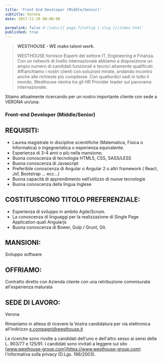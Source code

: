 ```yaml
---
title: 'Front End Developer (Middle/Senior)'
subtitle: Verona
date: 2017-11-29 00:00:00

permalink: false #'/jobs/{{ page.fileSlug | slug }}/index.html'
published: true
---
```


> **WESTHOUSE - WE make talent work.**
>
> WESTHOUSE fornisce Esperti del settore IT, Engineering e Finanza. Con un network di livello internazionale
> abbiamo a disposizione un ampio numero di candidati funzionali e tecnici altamente qualificati.
> Affianchiamo i nostri clienti con soluzioni mirate, andando incontro anche alle richieste più complesse. Con
> quattordici sedi in tutto il mondo, Westhouse rientra tra gli HR Provider leader sul panorama internazionale.

Stiamo attualmente ricercando per un nostro importante cliente con sede a VERONA un/una:

### Front-end Developer (Middle/Senior)

## REQUISITI:

- Laurea magistrale in discipline scientifiche (Matematica, Fisica o Informatica) o ingegneristica o esperienza equivalente.
- Esperienza di 3-4 anni o più nella mansione;
- Buona conoscenza di tecnologia HTML5, CSS, SASS/LESS
- Buona conoscenza di Javascript
- Preferibile conoscenza di Angular o Angular 2 o altri framework ( React, Jsf, Bootstrap ... ecc...)
- Buona capacità di apprendimento nell’utilizzo di nuove tecnologie
- Buona conoscenza della lingua Inglese

## COSTITUISCONO TITOLO PREFERENZIALE:

- Esperienza di sviluppo in ambito Agile/Scrum.
- La conoscenza di linguaggi per la realizzazione di Single Page Application quali Angularjs
- Buona conoscenza di Bower, Gulp / Grunt, Git.

## MANSIONI:

Sviluppo software

## OFFRIAMO:

Contratto diretto con Azienda cliente con una retribuzione commisurata all'esperienza maturata

## SEDE DI LAVORO:

Verona

Rimaniamo in attesa di ricevere la Vostra candidatura per via elettronica all’indirizzo [e.compagni@westhouse.it](mailto:e.compagni@westhouse.it)

Le ricerche sono rivolte a candidati dell'uno e dell'altro sesso ai sensi della L. 903/77 e 125/91.
I candidati sono invitati a leggere sul sito [www.westhouse-group.com](https://www.westhouse-group.com)
l'informativa sulla privacy (D.Lgs. 196/2003).
